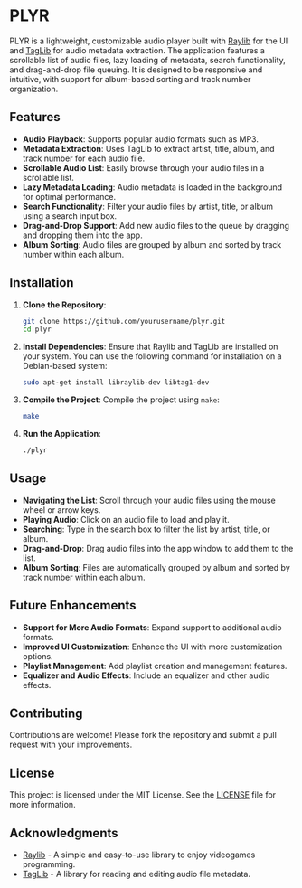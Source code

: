 # PLYR

PLYR is a lightweight, customizable audio player built with [Raylib](https://www.raylib.com/) for the UI and [TagLib](https://taglib.org/) for audio metadata extraction. The application features a scrollable list of audio files, lazy loading of metadata, search functionality, and drag-and-drop file queuing. It is designed to be responsive and intuitive, with support for album-based sorting and track number organization.

## Features

- **Audio Playback**: Supports popular audio formats such as MP3.
- **Metadata Extraction**: Uses TagLib to extract artist, title, album, and track number for each audio file.
- **Scrollable Audio List**: Easily browse through your audio files in a scrollable list.
- **Lazy Metadata Loading**: Audio metadata is loaded in the background for optimal performance.
- **Search Functionality**: Filter your audio files by artist, title, or album using a search input box.
- **Drag-and-Drop Support**: Add new audio files to the queue by dragging and dropping them into the app.
- **Album Sorting**: Audio files are grouped by album and sorted by track number within each album.

## Installation

1. **Clone the Repository**:
   ```sh
   git clone https://github.com/yourusername/plyr.git
   cd plyr
   ```

2. **Install Dependencies**:
   Ensure that Raylib and TagLib are installed on your system. You can use the following command for installation on a Debian-based system:
   ```sh
   sudo apt-get install libraylib-dev libtag1-dev
   ```

3. **Compile the Project**:
   Compile the project using `make`:
   ```sh
   make
   ```
   
4. **Run the Application**:
   ```sh
   ./plyr
   ```

## Usage

- **Navigating the List**: Scroll through your audio files using the mouse wheel or arrow keys.
- **Playing Audio**: Click on an audio file to load and play it.
- **Searching**: Type in the search box to filter the list by artist, title, or album.
- **Drag-and-Drop**: Drag audio files into the app window to add them to the list.
- **Album Sorting**: Files are automatically grouped by album and sorted by track number within each album.

## Future Enhancements

- **Support for More Audio Formats**: Expand support to additional audio formats.
- **Improved UI Customization**: Enhance the UI with more customization options.
- **Playlist Management**: Add playlist creation and management features.
- **Equalizer and Audio Effects**: Include an equalizer and other audio effects.

## Contributing

Contributions are welcome! Please fork the repository and submit a pull request with your improvements.

## License

This project is licensed under the MIT License. See the [LICENSE](LICENSE) file for more information.

## Acknowledgments

- [Raylib](https://www.raylib.com/) - A simple and easy-to-use library to enjoy videogames programming.
- [TagLib](https://taglib.org/) - A library for reading and editing audio file metadata.

